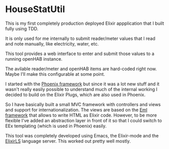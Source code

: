 # HouseStatUtil

This is my first completely production deployed Elixir appplication that I built fully using TDD.

It is only used for me internally to submit reader/meter values that I read and note manually, like electricity, water, etc.

This tool provides a web interface to enter and submit those values to a running openHAB instance.

The avilable reader/meter and openHAB items are hard-coded right now. Maybe I'll make this configurable at some point.

I started with the [Phoenix framework](https://www.phoenixframework.org) but since it was a lot new stuff and it wasn't really easily possible to understand much of the internal working I decided to build on the Elixir Plugs, which are also used in Phoenix.

So I have basically built a small MVC framework with controllers and views and support for internationalization.
The views are based on the [Eml framework](https://github.com/zambal/eml) that allows to write HTML as Elixir code. However, to be more flexible I've added an abstraction layer in front of it so that I could switch to EEx templating (which is used in Phoenix) easily.

This tool was completely developed using Emacs, the Elixir-mode and the [ElixirLS](https://github.com/elixir-lsp/elixir-ls) language server.
This worked out pretty well mostly.
